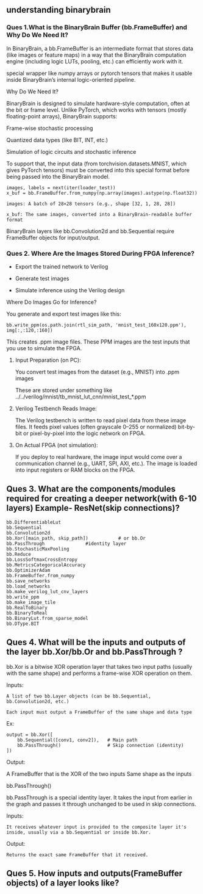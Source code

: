 
## understanding binarybrain


### Ques 1.What is the BinaryBrain Buffer (bb.FrameBuffer) and Why Do We Need It?

In BinaryBrain, a bb.FrameBuffer is an intermediate format that stores data (like images or feature maps) in a way that the BinaryBrain computation engine (including logic LUTs, pooling, etc.) can efficiently work with it.

special wrapper like numpy arrays or pytorch tensors that makes it usable inside BinaryBrain’s internal logic-oriented pipeline.

Why Do We Need It?

BinaryBrain is designed to simulate hardware-style computation, often at the bit or frame level. Unlike PyTorch, which works with tensors (mostly floating-point arrays), BinaryBrain supports:

Frame-wise stochastic processing

Quantized data types (like BIT, INT, etc.)

Simulation of logic circuits and stochastic inference

To support that, the input data (from torchvision.datasets.MNIST, which gives PyTorch tensors) must be converted into this special format before being passed into the BinaryBrain model.

```
images, labels = next(iter(loader_test))
x_buf = bb.FrameBuffer.from_numpy(np.array(images).astype(np.float32))

```

    images: A batch of 28×28 tensors (e.g., shape [32, 1, 28, 28])

    x_buf: The same images, converted into a BinaryBrain-readable buffer format

BinaryBrain layers like bb.Convolution2d and bb.Sequential require FrameBuffer objects for input/output.

### Ques 2.  Where Are the Images Stored During FPGA Inference?

- Export the trained network to Verilog

- Generate test images

- Simulate inference using the Verilog design

Where Do Images Go for Inference?

You generate and export test images like this:

```
bb.write_ppm(os.path.join(rtl_sim_path, 'mnist_test_160x120.ppm'), img[:,:120,:160])

```

This creates .ppm image files. These PPM images are the test inputs that you use to simulate the FPGA.

1) Input Preparation (on PC):

    You convert test images from the dataset (e.g., MNIST) into .ppm images
    
    These are stored under something like ../../verilog/mnist/tb_mnist_lut_cnn/mnist_test_*.ppm
    
2) Verilog Testbench Reads Image:

    The Verilog testbench is written to read pixel data from these image files.
    It feeds pixel values (often grayscale 0–255 or normalized) bit-by-bit or pixel-by-pixel into the logic network on FPGA.

3) On Actual FPGA (not simulation):

    If you deploy to real hardware, the image input would come over a communication channel (e.g., UART, SPI, AXI, etc.). The image is loaded into input registers or RAM blocks on the FPGA.
    
     
## Ques 3. What are the components/modules required for creating a deeper network(with 6-10 layers) Example- ResNet(skip connections)?

```
bb.DifferentiableLut
bb.Sequential
bb.Convolution2d
bb.Xor([main_path, skip_path])           # or bb.Or
bb.PassThrough				 #identity layer
bb.StochasticMaxPooling
bb.Reduce
bb.LossSoftmaxCrossEntropy
bb.MetricsCategoricalAccuracy
bb.OptimizerAdam
bb.FrameBuffer.from_numpy
bb.save_networks
bb.load_networks
bb.make_verilog_lut_cnv_layers
bb.write_ppm
bb.make_image_tile
bb.RealToBinary
bb.BinaryToReal
bb.BinaryLut.from_sparse_model
bb.DType.BIT
```


## Ques 4. What will be the inputs and outputs of the layer bb.Xor/bb.Or and bb.PassThrough ?

bb.Xor is a bitwise XOR operation layer that takes two input paths (usually with the same shape) and performs a frame-wise XOR operation on them.

Inputs:

    A list of two bb.Layer objects (can be bb.Sequential, bb.Convolution2d, etc.)

    Each input must output a FrameBuffer of the same shape and data type
    
Ex:
```
output = bb.Xor([
    bb.Sequential([conv1, conv2]),   # Main path
    bb.PassThrough()                 # Skip connection (identity)
])

```

Output:

A FrameBuffer that is the XOR of the two inputs
Same shape as the inputs

bb.PassThrough()

bb.PassThrough is a special identity layer. It takes the input from earlier in the graph and passes it through unchanged to be used in skip connections.

Inputs:

    It receives whatever input is provided to the composite layer it's inside, usually via a bb.Sequential or inside bb.Xor.
    
Output:

    Returns the exact same FrameBuffer that it received.

## Ques 5. How inputs and outputs(FrameBuffer objects) of a layer looks like? 

